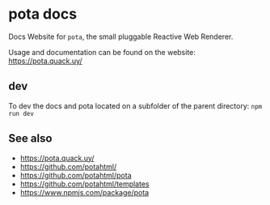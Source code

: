 # pota docs

Docs Website for `pota`, the small pluggable Reactive Web Renderer.

Usage and documentation can be found on the website:
https://pota.quack.uy/

## dev

To dev the docs and pota located on a subfolder of the parent
directory: `npm run dev`

## See also

- https://pota.quack.uy/
- https://github.com/potahtml/
- https://github.com/potahtml/pota
- https://github.com/potahtml/templates
- https://www.npmjs.com/package/pota
